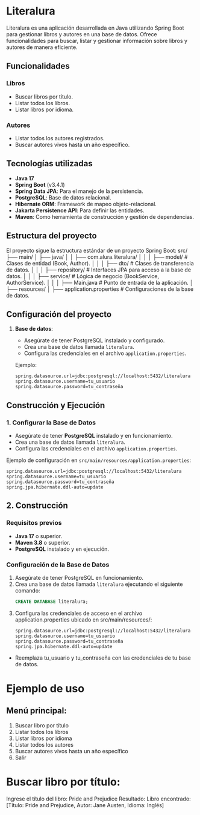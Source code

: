 # Literalura

Literalura es una aplicación desarrollada en Java utilizando Spring Boot para gestionar libros y autores en una base de datos. Ofrece funcionalidades para buscar, listar y gestionar información sobre libros y autores de manera eficiente.

## Funcionalidades

### Libros
- Buscar libros por título.
- Listar todos los libros.
- Listar libros por idioma.

### Autores
- Listar todos los autores registrados.
- Buscar autores vivos hasta un año específico.

## Tecnologías utilizadas
- **Java 17**
- **Spring Boot** (v3.4.1)
- **Spring Data JPA**: Para el manejo de la persistencia.
- **PostgreSQL**: Base de datos relacional.
- **Hibernate ORM**: Framework de mapeo objeto-relacional.
- **Jakarta Persistence API**: Para definir las entidades.
- **Maven**: Como herramienta de construcción y gestión de dependencias.

## Estructura del proyecto

El proyecto sigue la estructura estándar de un proyecto Spring Boot:
src/ ├── main/ │ ├── java/ │ │ ├── com.alura.literalura/ │ │ │ ├── model/ # Clases de entidad (Book, Author). │ │ │ ├── dto/ # Clases de transferencia de datos. │ │ │ ├── repository/ # Interfaces JPA para acceso a la base de datos. │ │ │ ├── service/ # Lógica de negocio (BookService, AuthorService). │ │ │ ├── Main.java # Punto de entrada de la aplicación. │ ├── resources/ │ ├── application.properties # Configuraciones de la base de datos.


## Configuración del proyecto

1. **Base de datos**:
   - Asegúrate de tener PostgreSQL instalado y configurado.
   - Crea una base de datos llamada `literalura`.
   - Configura las credenciales en el archivo `application.properties`.

   Ejemplo:
   ```properties
   spring.datasource.url=jdbc:postgresql://localhost:5432/literalura
   spring.datasource.username=tu_usuario
   spring.datasource.password=tu_contraseña

## Construcción y Ejecución

### 1. Configurar la Base de Datos
- Asegúrate de tener **PostgreSQL** instalado y en funcionamiento.
- Crea una base de datos llamada `literalura`.
- Configura las credenciales en el archivo `application.properties`.

Ejemplo de configuración en `src/main/resources/application.properties`:
```properties
spring.datasource.url=jdbc:postgresql://localhost:5432/literalura
spring.datasource.username=tu_usuario
spring.datasource.password=tu_contraseña
spring.jpa.hibernate.ddl-auto=update
```
## 2. Construcción

### Requisitos previos
- **Java 17** o superior.
- **Maven 3.8** o superior.
- **PostgreSQL** instalado y en ejecución.

### Configuración de la Base de Datos
1. Asegúrate de tener PostgreSQL en funcionamiento.
2. Crea una base de datos llamada `literalura` ejecutando el siguiente comando:
   ```sql
   CREATE DATABASE literalura;
3. Configura las credenciales de acceso en el archivo application.properties ubicado en src/main/resources/:
   ```properties
   spring.datasource.url=jdbc:postgresql://localhost:5432/literalura
   spring.datasource.username=tu_usuario
   spring.datasource.password=tu_contraseña
   spring.jpa.hibernate.ddl-auto=update
- Reemplaza tu_usuario y tu_contraseña con las credenciales de tu base de datos.





# Ejemplo de uso
## Menú principal:
1. Buscar libro por título
2. Listar todos los libros
3. Listar libros por idioma
4. Listar todos los autores
5. Buscar autores vivos hasta un año específico
0. Salir

# Buscar libro por título:
Ingrese el título del libro: Pride and Prejudice
Resultado: Libro encontrado: [Título: Pride and Prejudice, Autor: Jane Austen, Idioma: Inglés]



